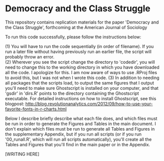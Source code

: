 # Democracy and the Class Struggle

This repository contains replication materials for the paper 'Democracy and the Class Struggle', forthcoming at the American Journal of Sociology

To run this code successfully, please follow the instructions below:

(1) You will have to run the code sequentially (in order of filename). If you run a later file without having previously run an earlier file, the script will probably throw an error.  
(2) Wherever you see the script change the directory to 'codedir', you will need to change this to the working directory in which you have downloaded all the code. I apologize for this. I am now aware of ways to use .RProj files to avoid this, but I was not when I wrote this code. 
(3) In addition to needing all packages that the scripts load, to output the same figures that I output you'll need to make sure Ghostscript is installed on your computer, and that 'gsdir' in 'dirs.R' points to the directory containing the Ghostscript executable. For detailed instructions on how to install Ghostscript, see this blogpost: http://blog.revolutionanalytics.com/2012/09/how-to-use-your-favorite-fonts-in-r-charts.html

Below I describe briefly describe what each file does, and which files must be run in order to generate the Figures and Tables in the main document. I don't explain which files must be run to generate all Tables and Figures in the supplementary Appendix, but if you run all scripts (or if you run '00_runall.R', which will run all scripts automatically), you'll create all the Tables and Figures that you'll find in the main paper or in the Appendix. 

[WRITING HERE]
